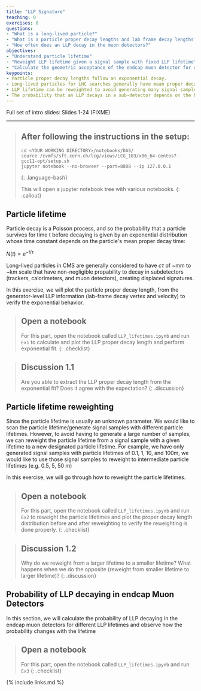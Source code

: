 ```yaml
---
title: "LLP Signature"
teaching: 0
exercises: 0
questions:
- "What is a long-lived particle?"
- "What is a particle proper decay lengths and lab frame decay lengths?"
- "How often does an LLP decay in the muon detectors?"
objectives:
- "Understand particle lifetime"
- "Reweight LLP lifetime given a signal sample with fixed LLP lifetime"
- "Calculate the geometric acceptance of the endcap muon detector for different LLP lifetimes"
keypoints:
- Particle proper decay lengths follow an exponential decay.
- Long-lived particles for LHC searches generally have mean proper decay lengths of ~mm to ~km scale that create displaced signatures in the sub-detectors
- LLP lifetime can be reweighted to avoid generating many signal samples with different LLP lifetimes
- The probability that an LLP decays in a sub-detector depends on the LLP mean proper decay lengths, so searches for LLPs with different sub-detectors (tracker, calorimeter, and muon detectors) provide complementary coverage to LLPs
---
```


Full set of intro slides: Slides 1-24 (FIXME)

---

> ## After following the instructions in the setup:
>
> ~~~
> cd <YOUR WORKING DIRECTORY>/notebooks/DAS/
> source /cvmfs/sft.cern.ch/lcg/views/LCG_103/x86_64-centos7-gcc11-opt/setup.sh
> jupyter notebook --no-browser --port=8888 --ip 127.0.0.1
> ~~~
> {: .language-bash}
>
> This will open a jupyter notebook tree with various notebooks. 
{: .callout}

## Particle lifetime

Particle decay is a Poisson process, and so the probability that a particle survives for time t before decaying is given by an exponential distribution whose time constant depends on the particle's mean proper decay time:

$N(t) = e^{-t/\tau}$

Long-lived particles in CMS are generally considered to have $c\tau$ of ~mm to ~km scale that have non-negligible propability to decay in subdetectors (trackers, calorimeters, and muon detectors), creating displaced signatures.

In this exercise, we will plot the particle proper decay length, from the generator-level LLP information (lab-frame decay vertex and velocity) to verify the exponential behavior.

> ## Open a notebook
>
> For this part, open the notebook called `LLP_lifetimes.ipynb` and run `Ex1` to calculate and plot the LLP proper decay length and perform exponential fit.
{: .checklist}


> ## Discussion 1.1
>
> Are you able to extract the LLP proper decay length from the exponential fit? Does it agree with the expectation?
{: .discussion}

## Particle lifetime reweighting
Since the particle lifetime is usually an unknown parameter. We would like to scan the particle lifetime/generate signal samples with different particle lifetimes. However, to avoid having to generate a large number of samples, we can reweight the particle lifetime from a signal sample with a given lifetime to a new designated particle lifetime.
For example, we have only generated signal samples with particle lifetimes of 0.1, 1, 10, and 100m, we would like to use those signal samples to reweight to intermediate particle lifetimes (e.g. 0.5, 5, 50 m)

In this exercise, we will go through how to reweight the particle lifetimes.
> ## Open a notebook
>
> For this part, open the notebook called `LLP_lifetimes.ipynb` and run `Ex2` to reweight the particle lifetimes and plot the proper decay length distribution before and after reweighting to verify the reweighting is done properly.
{: .checklist}


> ## Discussion 1.2
>
> Why do we reweight from a larger lifetime to a smaller lifetime? What happens when we do the opposite (reweight from smaller lifetime to larger lifetime)?
{: .discussion}

## Probability of LLP decaying in endcap Muon Detectors

In this section, we will calculate the probability of LLP decaying in the endcap muon detectors for different LLP lifetimes and observe how the probability changes with the lifetime

> ## Open a notebook
>
> For this part, open the notebook called `LLP_lifetimes.ipynb` and run `Ex3` 
{: .checklist}



{% include links.md %}

